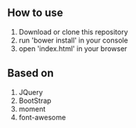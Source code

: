 ## How to use
1. Download or clone this repository
2. run 'bower install' in your console
3. open 'index.html' in your browser

## Based on
1. JQuery
2. BootStrap
3. moment
4. font-awesome